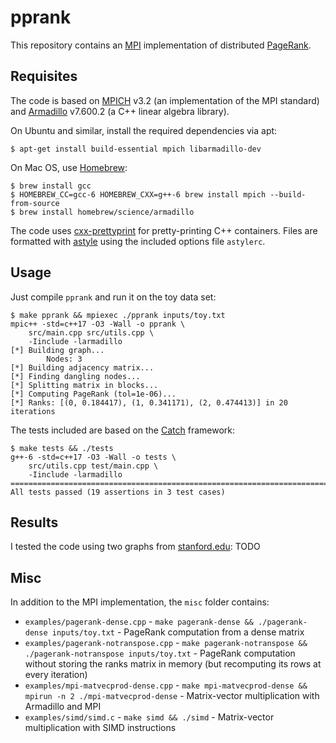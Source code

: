 # pprank
This repository contains an [MPI](https://en.wikipedia.org/wiki/Message_Passing_Interface) implementation of distributed [PageRank](https://en.wikipedia.org/wiki/PageRank).


## Requisites
The code is based on [MPICH](https://www.mpich.org/) v3.2 (an implementation of the MPI standard) and [Armadillo](http://arma.sourceforge.net/) v7.600.2 (a C++ linear algebra library).

On Ubuntu and similar, install the required dependencies via apt:
```
$ apt-get install build-essential mpich libarmadillo-dev
```

On Mac OS, use [Homebrew](http://brew.sh/):
```
$ brew install gcc
$ HOMEBREW_CC=gcc-6 HOMEBREW_CXX=g++-6 brew install mpich --build-from-source
$ brew install homebrew/science/armadillo
```

The code uses [cxx-prettyprint](https://louisdx.github.io/cxx-prettyprint/) for pretty-printing C++ containers. Files are formatted with [astyle](http://astyle.sourceforge.net/) using the included options file `astylerc`.


## Usage
Just compile `pprank` and run it on the toy data set:
```
$ make pprank && mpiexec ./pprank inputs/toy.txt
mpic++ -std=c++17 -O3 -Wall -o pprank \
    src/main.cpp src/utils.cpp \
    -Iinclude -larmadillo
[*] Building graph...
        Nodes: 3
[*] Building adjacency matrix...
[*] Finding dangling nodes...
[*] Splitting matrix in blocks...
[*] Computing PageRank (tol=1e-06)...
[*] Ranks: [(0, 0.184417), (1, 0.341171), (2, 0.474413)] in 20 iterations
```

The tests included are based on the [Catch](https://github.com/philsquared/Catch) framework:
```
$ make tests && ./tests
g++-6 -std=c++17 -O3 -Wall -o tests \
    src/utils.cpp test/main.cpp \
    -Iinclude -larmadillo
===============================================================================
All tests passed (19 assertions in 3 test cases)
```


## Results
I tested the code using two graphs from [stanford.edu](http://snap.stanford.edu/data/#web):
TODO


## Misc
In addition to the MPI implementation, the `misc` folder contains:

- `examples/pagerank-dense.cpp` - `make pagerank-dense && ./pagerank-dense inputs/toy.txt` - PageRank computation from a dense matrix
- `examples/pagerank-notranspose.cpp` - `make pagerank-notranspose && ./pagerank-notranspose inputs/toy.txt` - PageRank computation without storing the ranks matrix in memory (but recomputing its rows at every iteration)
- `examples/mpi-matvecprod-dense.cpp` - `make mpi-matvecprod-dense && mpirun -n 2 ./mpi-matvecprod-dense` - Matrix-vector multiplication with Armadillo and MPI
- `examples/simd/simd.c` - `make simd && ./simd` - Matrix-vector multiplication with SIMD instructions
